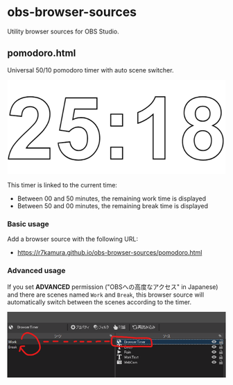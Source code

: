 # obs-browser-sources

Utility browser sources for OBS Studio.

## pomodoro.html

Universal 50/10 pomodoro timer with auto scene switcher.

![](images/pomodoro.png)

This timer is linked to the current time:

- Between 00 and 50 minutes, the remaining work time is displayed
- Between 50 and 00 minutes, the remaining break time is displayed

### Basic usage

Add a browser source with the following URL:

- https://r7kamura.github.io/obs-browser-sources/pomodoro.html

### Advanced usage

If you set **ADVANCED** permission ("OBSへの高度なアクセス" in Japanese) and there are scenes named `Work` and `Break`,
this browser source will automatically switch between the scenes according to the timer.

![](images/obs.png)
